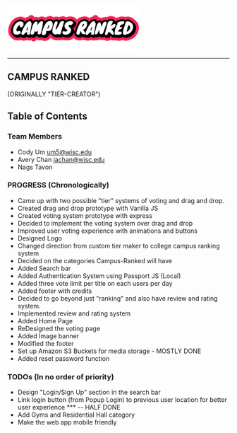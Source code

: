 <img src = "/client/public/asset/temp_logo.png" width = "300px">



<hr />

## CAMPUS RANKED 
(ORIGINALLY "TIER-CREATOR")

## Table of Contents

### Team Members
* Cody Um um5@wisc.edu
* Avery Chan jachan@wisc.edu
* Nags Tavon 



### PROGRESS (Chronologically)
* Came up with two possible "tier" systems of voting and drag and drop.
* Created drag and drop prototype with Vanilla JS
* Created voting system prototype with express
* Decided to implement the voting system over drag and drop
* Improved user voting experience with animations and buttons
* Designed Logo
* Changed direction from custom tier maker to college campus ranking system
* Decided on the categories Campus-Ranked will have
* Added Search bar
* Added Authentication System using Passport JS (Local)
* Added three vote limit per title on each users per day
* Added footer with credits
* Decided to go beyond just "ranking" and also have review and rating system.
* Implemented review and rating system
* Added Home Page
* ReDesigned the voting page
* Added Image banner
* Modified the footer
* Set up Amazon S3 Buckets for media storage - MOSTLY DONE
* Added reset password function



### TODOs (In no order of priority)
* Design "Login/Sign Up" section in the search bar
* Link login button (from Popup Login) to previous user location for better user experience *** -- HALF DONE
* Add Gyms and Residential Hall category
* Make the web app mobile friendly


